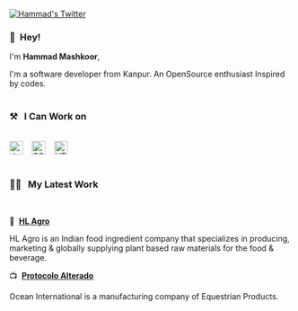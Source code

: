 [![Hammad's Twitter](https://img.shields.io/twitter/follow/HammadLari?style=social)](https://twitter.com/intent/follow?screen_name=HammadLari)

### 👋&nbsp;&nbsp;Hey!

I'm **Hammad Mashkoor**, 

I'm a software developer from Kanpur. An OpenSource enthusiast Inspired by codes.
<br><br>
### ⚒&nbsp;&nbsp;&nbsp;I Can Work on
<br><img alt="JavaScript" title="JavaScript" src="https://user-images.githubusercontent.com/1680157/87443764-4af82c80-c5cc-11ea-82c2-c368ee12cf6d.png" height="24">&nbsp;&nbsp;&nbsp;&nbsp;<img alt="CSS" title="CSS" src="https://user-images.githubusercontent.com/1680157/87443759-4a5f9600-c5cc-11ea-8ae0-715433c1f781.png" height="24">&nbsp;&nbsp;&nbsp;&nbsp;<img alt="HTML" title="HTML" src="https://user-images.githubusercontent.com/1680157/87443762-4af82c80-c5cc-11ea-85cf-57be0e83c169.png" height="24"><br><br>
### 👨‍💻&nbsp;&nbsp;&nbsp;My Latest Work
<br>

💼&nbsp;&nbsp;**[HL Agro](https://hlagro.com/)**

HL Agro is an Indian food ingredient company that specializes in producing, marketing & globally supplying plant based raw materials for the food & beverage.

📺&nbsp;&nbsp;**[Protocolo Alterado](https://oceanintl.in/)**

Ocean International is a manufacturing company of Equestrian Products.

